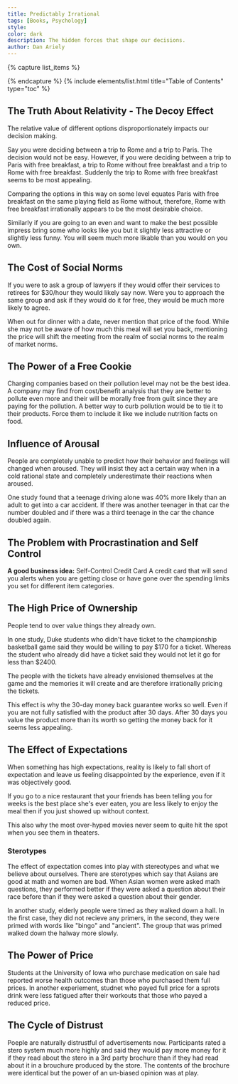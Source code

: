 ```yaml
---
title: Predictably Irrational
tags: [Books, Psychology]
style: 
color: dark
description: The hidden forces that shape our decisions.
author: Dan Ariely
---
```


{% capture list_items %}

{% endcapture %}
{% include elements/list.html title="Table of Contents" type="toc" %}

## The Truth About Relativity - The Decoy Effect
The relative value of different options disproportionately impacts our decision making.

Say you were deciding between a trip to Rome and a trip to Paris. The decision would not be easy. However, if you were deciding between a trip to Paris with free breakfast, a trip to Rome without free breakfast and a trip to Rome with free breakfast. Suddenly the trip to Rome with free breakfast seems to be most appealing.

Comparing the options in this way on some level equates Paris with free breakfast on the same playing field as Rome without, therefore, Rome with free breakfast irrationally appears to be the most desirable choice.

Similarly if you are going to an even and want to make the best possible impress bring some who looks like you but it slightly less attractive or slightly less funny. You will seem much more likable than you would on you own.

## The Cost of Social Norms
If you were to ask a group of lawyers if they would offer their services to retirees for $30/hour they would likely say now. Were you to approach the same group and ask if they would do it for free, they would be much more likely to agree.

When out for dinner with a date, never mention that price of the food. While she may not be aware of how much this meal will set you back, mentioning the price will shift the meeting from the realm of social norms to the realm of market norms.

## The Power of a Free Cookie
Charging companies based on their pollution level may not be the best idea. A company may find from cost/benefit analysis that they are better to pollute even more and their will be morally free from guilt since they are paying for the pollution. A better way to curb pollution would be to tie it to their products. Force them to include it like we include nutrition facts on food.

## Influence of Arousal
People are completely unable to predict how their behavior and feelings will changed when aroused. They will insist they act a certain way when in a cold rational state and completely underestimate their reactions when aroused.

One study found that a teenage driving alone was 40% more likely than an adult to get into a car accident. If there was another teenager in that car the number doubled and if there was a third teenage in the car the chance doubled again.

## The Problem with Procrastination and Self Control

**A good business idea:** Self-Control Credit Card
A credit card that will send you alerts when you are getting close or have gone over the spending limits you set for different item categories.

## The High Price of Ownership
People tend to over value things they already own.

In one study, Duke students who didn't have ticket to the championship basketball game said they would be willing to pay $170 for a ticket. Whereas the student who already did have a ticket said they would not let it go for less than $2400.

The people with the tickets have already envisioned themselves at the game and the memories it will create and are therefore irrationally pricing the tickets.

This effect is why the 30-day money back guarantee works so well. Even if you are not fully satisfied with the product after 30 days. After 30 days you value the product more than its worth so getting the money back for it seems less appealing.

## The Effect of Expectations
When something has high expectations, reality is likely to fall short of expectation and leave us feeling disappointed by the experience, even if it was objectively good.

If you go to a nice restaurant that your friends has been telling you for weeks is the best place she's ever eaten, you are less likely to enjoy the meal then if you just showed up without context.

This also why the most over-hyped movies never seem to quite hit the spot when you see them in theaters.

### Sterotypes
The effect of expectation comes into play with stereotypes and what we believe about ourselves. There are sterotypes which say that Asians are good at math and women are bad. When Asian women were asked math questions, they performed better if they were asked a question about their race before than if they were asked a question about their gender.

In another study, elderly people were timed as they walked down a hall. In the first case, they did not recieve any primers, in the second, they were primed with words like "bingo" and "ancient". The group that was primed walked down the halway more slowly.

## The Power of Price
Students at the University of Iowa who purchase medication on sale had reported worse health outcomes than those who purchased them full prices. In another experiement, studnet who payed full price for a sprots drink were less fatigued after their workouts that those who payed a reduced price.

## The Cycle of Distrust
Poeple are naturally distrustful of advertisements now. Participants rated a stero system much more highly and said they would pay more money for it if they read about the stero in a 3rd party brochure than if they had read about it in a brouchure produced by the store. The contents of the brochure were identical but the power of an un-biased opinion was at play.